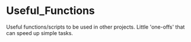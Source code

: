 # Useful_Functions
Useful functions/scripts to be used in other projects. Little 'one-offs' that can speed up simple tasks.
